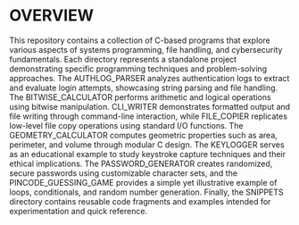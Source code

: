 # OVERVIEW

This repository contains a collection of C-based programs that explore various aspects of systems programming, file handling, and cybersecurity fundamentals. Each directory represents a standalone project demonstrating specific programming techniques and problem-solving approaches. The AUTHLOG_PARSER analyzes authentication logs to extract and evaluate login attempts, showcasing string parsing and file handling. The BITWISE_CALCULATOR performs arithmetic and logical operations using bitwise manipulation. CLI_WRITER demonstrates formatted output and file writing through command-line interaction, while FILE_COPIER replicates low-level file copy operations using standard I/O functions. The GEOMETRY_CALCULATOR computes geometric properties such as area, perimeter, and volume through modular C design. The KEYLOGGER serves as an educational example to study keystroke capture techniques and their ethical implications. The PASSWORD_GENERATOR creates randomized, secure passwords using customizable character sets, and the PINCODE_GUESSING_GAME provides a simple yet illustrative example of loops, conditionals, and random number generation. Finally, the SNIPPETS directory contains reusable code fragments and examples intended for experimentation and quick reference.
